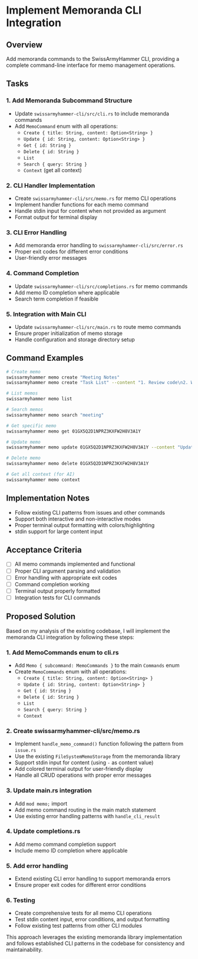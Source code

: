 # Implement Memoranda CLI Integration

## Overview
Add memoranda commands to the SwissArmyHammer CLI, providing a complete command-line interface for memo management operations.

## Tasks

### 1. Add Memoranda Subcommand Structure
- Update `swissarmyhammer-cli/src/cli.rs` to include memoranda commands
- Add `MemoCommand` enum with all operations:
  - `Create { title: String, content: Option<String> }`
  - `Update { id: String, content: Option<String> }`
  - `Get { id: String }`
  - `Delete { id: String }`
  - `List`
  - `Search { query: String }`
  - `Context` (get all context)

### 2. CLI Handler Implementation
- Create `swissarmyhammer-cli/src/memo.rs` for memo CLI operations
- Implement handler functions for each memo command
- Handle stdin input for content when not provided as argument
- Format output for terminal display

### 3. CLI Error Handling
- Add memoranda error handling to `swissarmyhammer-cli/src/error.rs`
- Proper exit codes for different error conditions
- User-friendly error messages

### 4. Command Completion
- Update `swissarmyhammer-cli/src/completions.rs` for memo commands
- Add memo ID completion where applicable
- Search term completion if feasible

### 5. Integration with Main CLI
- Update `swissarmyhammer-cli/src/main.rs` to route memo commands
- Ensure proper initialization of memo storage
- Handle configuration and storage directory setup

## Command Examples
```bash
# Create memo
swissarmyhammer memo create "Meeting Notes" 
swissarmyhammer memo create "Task List" --content "1. Review code\n2. Write tests"

# List memos
swissarmyhammer memo list

# Search memos  
swissarmyhammer memo search "meeting"

# Get specific memo
swissarmyhammer memo get 01GX5Q2D1NPRZ3KXFW2H8V3A1Y

# Update memo
swissarmyhammer memo update 01GX5Q2D1NPRZ3KXFW2H8V3A1Y --content "Updated content"

# Delete memo
swissarmyhammer memo delete 01GX5Q2D1NPRZ3KXFW2H8V3A1Y

# Get all context (for AI)
swissarmyhammer memo context
```

## Implementation Notes
- Follow existing CLI patterns from issues and other commands
- Support both interactive and non-interactive modes
- Proper terminal output formatting with colors/highlighting
- stdin support for large content input

## Acceptance Criteria
- [ ] All memo commands implemented and functional
- [ ] Proper CLI argument parsing and validation
- [ ] Error handling with appropriate exit codes
- [ ] Command completion working
- [ ] Terminal output properly formatted
- [ ] Integration tests for CLI commands

## Proposed Solution

Based on my analysis of the existing codebase, I will implement the memoranda CLI integration by following these steps:

### 1. Add MemoCommands enum to cli.rs
- Add `Memo { subcommand: MemoCommands }` to the main `Commands` enum
- Create `MemoCommands` enum with all operations:
  - `Create { title: String, content: Option<String> }`
  - `Update { id: String, content: Option<String> }`
  - `Get { id: String }`
  - `Delete { id: String }`
  - `List`
  - `Search { query: String }`
  - `Context`

### 2. Create swissarmyhammer-cli/src/memo.rs
- Implement `handle_memo_command()` function following the pattern from `issue.rs`
- Use the existing `FileSystemMemoStorage` from the memoranda library
- Support stdin input for content (using `-` as content value)
- Add colored terminal output for user-friendly display
- Handle all CRUD operations with proper error messages

### 3. Update main.rs integration
- Add `mod memo;` import
- Add memo command routing in the main match statement
- Use existing error handling patterns with `handle_cli_result`

### 4. Update completions.rs
- Add memo command completion support
- Include memo ID completion where applicable

### 5. Add error handling
- Extend existing CLI error handling to support memoranda errors
- Ensure proper exit codes for different error conditions

### 6. Testing
- Create comprehensive tests for all memo CLI operations
- Test stdin content input, error conditions, and output formatting
- Follow existing test patterns from other CLI modules

This approach leverages the existing memoranda library implementation and follows established CLI patterns in the codebase for consistency and maintainability.